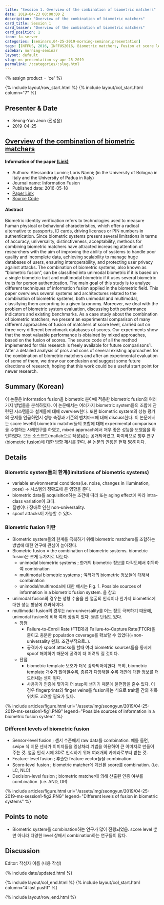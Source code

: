 ```yaml
---
title: "Session 1. Overview of the combination of biometric matchers"
date: 2019-04-23 00:00:00 Z
description: "Overview of the combination of biometric matchers"
card_title: Session 1
card_teaser: "Overview of the combination of biometric matchers"
card_position: 1
icon: fa-server
categories: [seminars,04-25-2019-morning-seminar,presentation]
tags: [INFFUS, 2016, INFFUS2016, Biometric matchers, Fusion at score level, Unimodal biometrics, Multimodal biometrics]
sidebar: morning-seminar
layout: default
slug: ms-presentation-sy-apr-25-2019
permalink: /:categories/:slug.html
---
```


{% assign product = 'ce' %}

{% include layout/row_start.html %}
{% include layout/col_start.html column="7" %}

## Presenter & Date
+ Seong-Yun Jeon (전성윤)
+ 2019-04-25

## [Overview of the combination of biometric matchers](https://inhaucs.github.io/seminars/04-25-2019-morning-seminar/presentation/ms-presentation-sy-apr-25-2019.html)

#### Information of the paper [(Link)](https://www.sciencedirect.com/science/article/pii/S1566253516300446?via%3Dihub)
+ Authors: Alessandra Lumini; Loris Nanni; (in the University of Bologna in Italy and the University of Padua in Italy)
+ Journal name: Information Fusion
+ Published date: 2016-05-18
+ [Paper Link](https://www.sciencedirect.com/science/article/pii/S1566253516300446?via%3Dihub)
+ [Source Code](https://www.dropbox.com/s/5tf1q0o5do3a4tj/ToolBiometricFusion2015.rar?dl=0)

#### Abstract
Biometric identity verification refers to technologies used to measure human physical or behavioral characteristics, which offer a radical alternative to passports, ID cards, driving licenses or PIN numbers in authentication. Since biometric systems present several limitations in terms of accuracy, universality, distinctiveness, acceptability, methods for combining biometric matchers have attracted increasing attention of researchers with the aim of improving the ability of systems to handle poor quality and incomplete data, achieving scalability to manage huge databases of users, ensuring interoperability, and protecting user privacy against attacks. The combination of biometric systems, also known as “biometric fusion”, can be classified into unimodal biometric if it is based on a single biometric trait and multimodal biometric if it uses several biometric traits for person authentication.
The main goal of this study is to analyze different techniques of information fusion applied in the biometric field. This paper overviews several systems and architectures related to the combination of biometric systems, both unimodal and multimodal, classifying them according to a given taxonomy. Moreover, we deal with the problem of biometric system evaluation, discussing both performance indicators and existing benchmarks.
As a case study about the combination of biometric matchers, we present an experimental comparison of many different approaches of fusion of matchers at score level, carried out on three very different benchmark databases of scores. Our experiments show that the most valuable performance is obtained by mixed approaches, based on the fusion of scores. The source code of all the method implemented for this research is freely available for future comparisons1.
After a detailed analysis of pros and cons of several existing approaches for the combination of biometric matchers and after an experimental evaluation of some of them, we draw our conclusion and suggest some future directions of research, hoping that this work could be a useful start point for newer research.

## Summary (Korean)
이 논문은 information fusion을 biometric 분야에 적용한 biometric fusion의 여러가지 방법들을 분석하였다. 이 논문에서는 여러가지 biometric system들의 조합에 관련된 시스템들과 설계들에 대해 overview한다. 또한 biometric system의 성능 평가의 문제를 언급하면서 성능 측정과 기존의 벤치마크에 대해 discuss한다.
이 논문에서는 score level의 biometric matcher들의 조합에 대해 experimental comparison을 수행하는 사례연구를 하였고, mixed approach에서 매우 좋은 성능을 보였음을 확인하였다. 모든 소스코드(matlab으로 작성됨)는 공개되어있고, 마지막으로 향후 연구(biometric fusion)에 대한 방향 제시를 한다. 본 논문의 인용은 현재 58회이다.

## Details

### Biometric system들의 한계(limitations of biometric systems)
* variable environmental conditions(i.e. noise, changes in illumination, pose) -> 시스템의 정확도에 큰 영향을 준다.
* biometric data를 acquisition하는 조건에 따라 또는 aging effect에 따라 intra-class variation이 크다.
* 질병이나 장애로 인한 non-universality.
* spoof attacks이 가능할 수 있다.  

### Biometric fusion 이란
* Biometric system들의 한계를 극복하기 위해 biometric matchers를 조합하는 방법에 대한 연구에 관심이 높아졌다.
* Biometric fusion = the combination of biometric systems. biometric fusion은 크게 두가지로 나눈다.
  * unimodal biometric systems ; 한개의 biometric 정보를 다각도에서 취득하여 combination
  * multimodal biometric systems ; 여러개의 biometric 정보들에 대해서 combination
  * unimodal/multimodal에 대한 예시는 Fig. 1. Possible sources of information in a biometric fusion system. 을 참고
* unimodal fusion의 경우는 성형 수술을 한 얼굴의 인식이나 한가지 biometric에 대한 성능 향상에 효과적이다. 
* multimodal fusion의 경우는 non-universality를 어느 정도 극복하기 때문에, unimodal fusion에 비해 여러 장점이 있다. 물론 단점도 있다.
  * 장점
    * Failure-to-Enroll Rate (FTER)과 Failure-to-Capture Rate(FTCR)을 줄이고 충분한 population coverage를 확보할 수 있었다(=non-universality 완화. 조건부적으로..).
    * 공격자가 spoof attacks를 할때 여러 biometric sources들을 동시에 spoof 해야하기 때문에 공격이 더 어려워 질 것이다.
  * 단점
    * biometric template 보호가 더욱 강화되어야한다. 특히, biometric template 개수가 많아질수록, 종류가 다양해질 수록 개인에 대한 정보를 더 드러내는 셈이 된다.
    * 사용자가 인증에 몇가지 더 step이 생기기 때문에 불편함을 줄수 있다. 이 경우 fingerprints와 finger veins를 fusion하는 식으로 trait들 간의 취득 위치도 고려할 필요가 있다.
    
{% include articles/figure.html url="/assets/img/seongyun/2019/04-25-2019-ms-session1-fig1.PNG" legend="Possible sources of information in a biometric fusion system" %}

### Different levels of biometric fusion
* Sensor-level fusion ; 센서 수준에서 raw data를 combination. 예를 들면, swipe 식 지문 센서가 이미지들을 영상처리 기법을 이용하여 큰 이미지로 만들어 주는 것. 얼굴 인식 시에 3D로 인식하기 위해 여러개의 카메라로부터 받는 것.
* Feature-level fusion ; 추출한 feature vector들을 combination.
* Score-level fusion ; biometric matcher에 계산된 score를 combination. (i.e. LC, NLC)
* Decision-level fusion ; biometric matcher에 의해 산출된 인증 여부를 combination. (i.e. AND, OR)

{% include articles/figure.html url="/assets/img/seongyun/2019/04-25-2019-ms-session1-fig2.PNG" legend="Different levels of fusion in biometric systems" %}


## Points to note
* Biometric system를 combination하는 연구가 많이 진행되었음. score level 뿐만 아니라 다양한 level 상에서 combination하는 연구들이 많다.

## Discussion
Editor: 작성자 이름
(내용 작성)


{% include date/updated.html %}

{% include layout/col_end.html %}
{% include layout/col_start.html column="4 last push1" %}

{% include layout/row_end.html %}
